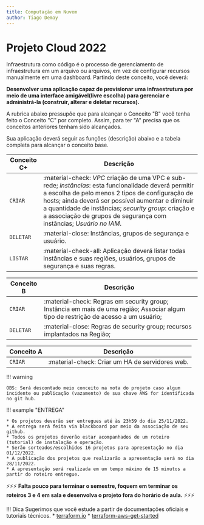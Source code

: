 ```yaml
---
title: Computação em Nuvem
author: Tiago Demay
---
```


# Projeto Cloud 2022

Infraestrutura como código é o processo de gerenciamento de infraestrutura em um arquivo ou arquivos, em vez de configurar recursos manualmente em uma dashboard. Partindo deste conceito, você deverá:

 **Desenvolver uma aplicação capaz de provisionar uma infraestrutura por meio de uma interface amigável(livre escolha) para gerenciar e administrá-la (construir, alterar e deletar recursos).**

A rubrica abaixo pressupõe que para alcançar o Conceito "B" você tenha feito o Conceito "C" por completo. Assim, para ter "A" precisa que os conceitos anteriores tenham sido alcançados.

Sua aplicação deverá seguir as funções (descrição) abaixo e a tabela completa para alcançar o conceito base.


| Conceito C+ | Descrição                          |
| ----------- | ------------------------------------ |
| `CRIAR`     | :material-check:        *VPC* criação de uma VPC e sub-rede; *instâncias*: esta funcionalidade deverá permitir a escolha de pelo menos 2 tipos de configuração de hosts; ainda deverá ser possível aumentar e diminuir a quantidade de instâncias;  *security group*: criação e a associação de grupos de segurança com instâncias; *Usuário no IAM*. |
| `DELETAR`   | :material-close:        Instâncias, grupos de segurança e usuário. |
| `LISTAR`    | :material-check-all:    Aplicação deverá listar todas instâncias e suas regiões, usuários, grupos de segurança e suas regras. |



| Conceito B  | Descrição                         |
| ----------- | ------------------------------------ |
| `CRIAR`     | :material-check:        Regras em security group; Instância em mais de uma região; Associar algum tipo de restrição de acesso a um usuário; |
| `DELETAR`   | :material-close:        Regras de security group; recursos implantados na Região; |



| Conceito A  | Descrição                          |
| ----------- | ------------------------------------ |
| `CRIAR`     | :material-check:        Criar um HA de servidores web. |



!!! warning
    
    OBS: Será descontado meio conceito na nota do projeto caso algum incidente ou publicação (vazamento) de sua chave AWS for identificada no git hub.


!!! example "ENTREGA"

    * Os projetos deverão ser entregues até às 23h59 do dia 25/11/2022.
    * A entrega será feita via blackboard por meio da associação de seu github.
    * Todos os projetos deverão estar acompanhados de um roteiro (tutorial) de instalação e operação.
    * Serão sorteados/escolhidos 16 projetos para apresentação no dia 01/12/2022.
    * A publicação dos projetos que realizarão a apresentação será no dia 28/11/2022.
    * A apresentação será realizada em um tempo máximo de 15 minutos a partir do roteiro entregue.


:zap::zap::zap: **Falta pouco para terminar o semestre, foquem em terminar os roteiros 3 e 4 em sala e desenvolva o projeto fora do horário de aula.** :zap::zap::zap:

!!! Dica
    Sugerimos que você estude a partir de documentações oficiais e tutoriais técnicos.
        * [terraform.io](https://www.terraform.io/) 
        * [terraform-aws-get-started](https://learn.hashicorp.com/collections/terraform/aws-get-started)